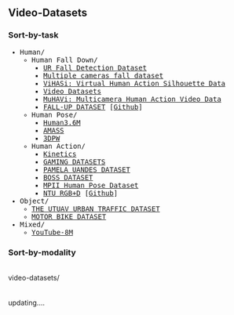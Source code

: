 ## Video-Datasets

### Sort-by-task

<div style="font-family:monospace;">
  <ul>
    <li>Human/
      <ul>
        <li>Human Fall Down/
          <ul>
            <li><a href="http://fenix.ur.edu.pl/~mkepski/ds/uf.html">UR Fall Detection Dataset</a></li>
            <li><a href="https://www.iro.umontreal.ca/~labimage/Dataset/">Multiple cameras fall dataset</a></li>
            <li><a href="http://velastin.dynu.com/VIHASI/">ViHASi: Virtual Human Action Silhouette Data</a></li>
            <li><a href="http://videodatasets.org/">Video Datasets</a></li>
            <li><a href="http://velastin.dynu.com/MuHAVi-MAS/">MuHAVi: Multicamera Human Action Video Data</a></li>
            <li><a href="https://sites.google.com/up.edu.mx/har-up/">FALL-UP DATASET</a> [<a href="https://github.com/jpnm561/HAR-UP">Github</a>]</li>
          </ul>
        </li>
        <li>Human Pose/
          <ul>
            <li><a href="http://vision.imar.ro/human3.6m/description.php">Human3.6M</a></li>
            <li><a href="https://amass.is.tue.mpg.de/">AMASS</a></li>
            <li><a href="https://virtualhumans.mpi-inf.mpg.de/3DPW/">3DPW</a></li>
          </ul>
        </li>
        <li>Human Action/
          <ul>
            <li><a href="https://github.com/cvdfoundation/kinetics-dataset">Kinetics</a></li>
            <li><a href="http://velastin.dynu.com/G3D/index.html">GAMING DATASETS</a></li>
            <li><a href="http://videodatasets.org/PAMELA-UANDES">PAMELA UANDES DATASET</a></li>
            <li><a href="http://videodatasets.org/BOSSdata">BOSS DATASET</a></li>
            <li><a href="http://human-pose.mpi-inf.mpg.de/">MPII Human Pose Dataset</a></li>
            <li><a href="https://rose1.ntu.edu.sg/dataset/actionRecognition/">NTU RGB+D</a> [<a href="https://github.com/shahroudy/NTURGB-D">Github</a>]</li>
          </ul>
        </li>
      </ul>
    </li>
    <li>Object/
      <ul>
        <li><a href="http://videodatasets.org/UTUAV">THE UTUAV URBAN TRAFFIC DATASET</a></li>
        <li><a href="http://videodatasets.org/UrbanMotorbike">MOTOR BIKE DATASET</a></li>
      </ul>
    </li>
    <li>Mixed/
      <ul>
        <li><a href="https://research.google.com/youtube8m/index.html">YouTube-8M</a></li>
      </ul>
    </li>
  </ul>
</div>


### Sort-by-modality
<br>
video-datasets/<br>
<br><br>
updating....




